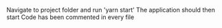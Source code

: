 Navigate to project folder and run 'yarn start'
The application should then start
Code has been commented in every file
